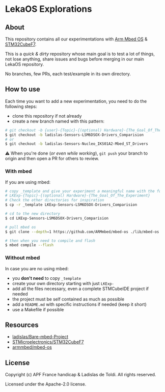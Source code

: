 # LekaOS Explorations

## About

This repository contains all our experimentations with [Arm Mbed OS](https://github.com/armmbed/mbed-os) & [STM32CubeF7](https://github.com/STMicroelectronics/STM32CubeF7).

This is a *quick & dirty* repository whose main goal is to test a lot of things, not lose anything, share issues and bugs before merging in our main LekaOS repository.

No branches, few PRs, each test/example in its own directory.

## How to use

Each time you want to add a new experimentation, you need to do the following steps:

- clone this repository if not already
- create a new branch named with this pattern:

```bash
# git checkout -b {user}-{Topic}-{(optional) Hardware}-{The_Goal_Of_The_Experiment}
$ git checkout -b ladislas-Sensors-LSM6DSOX-Drivers_Comparision
# or
$ git checkout -b ladislas-Sensors-Nucleo_IKS01A2-Mbed_ST_Drivers
```

⚠️ When you're done (*or even while working*), `git push` your branch to origin and then open a PR for others to review.

### With mbed

If you are using mbed:

```bash
# copy _template and give your experiment a meaningful name with the following pattern:
# LKExp-{Topic}-{(optional) Hardware}-{The_Goal_Of_The_Experiment}
# Check the other directories for inspiration
$ cp -r _template LKExp-Sensors-LSM6DSOX-Drivers_Comparision

# cd to the new directory
$ cd LKExp-Sensors-LSM6DSOX-Drivers_Comparision

# pull mbed os
$ git clone --depth=1 https://github.com/ARMmbed/mbed-os ./lib/mbed-os

# then when you need to compile and flash
$ mbed compile --flash
```

### Without mbed

In case you are no using mbed:

- you **don't need** to copy `_template`
- create your own directory starting with just `LKExp-`
- add all the files necessary, even a complete STMCubeIDE project if needed
- the project must be self contained as much as possible
- add a `README.md` with specific instructions if needed (keep it short)
- use a Makefile if possible

## Resources

- [ladislas/Bare-mbed-Project](https://github.com/ladislas/Bare-mbed-Project)
- [STMicroelectronics/STM32CubeF7](https://github.com/STMicroelectronics/STM32CubeF7)
- [armmbed/mbed-os](https://github.com/armmbed/mbed-os)

## License

Copyright (c) APF France handicap & Ladislas de Toldi. All rights reserved.

Licensed under the Apache-2.0 license.
